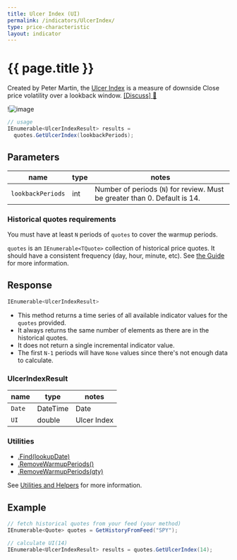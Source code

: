 ```yaml
---
title: Ulcer Index (UI)
permalink: /indicators/UlcerIndex/
type: price-characteristic
layout: indicator
---
```


# {{ page.title }}

Created by Peter Martin, the [Ulcer Index](https://en.wikipedia.org/wiki/Ulcer_index) is a measure of downside Close price volatility over a lookback window.
[[Discuss] :speech_balloon:]({{site.github.repository_url}}/discussions/232 "Community discussion about this indicator")

!![image]({{site.charturl}}/UlcerIndex.png)

```csharp
// usage
IEnumerable<UlcerIndexResult> results =
  quotes.GetUlcerIndex(lookbackPeriods);
```

## Parameters

| name | type | notes
| -- |-- |--
| `lookbackPeriods` | int | Number of periods (`N`) for review.  Must be greater than 0.  Default is 14.

### Historical quotes requirements

You must have at least `N` periods of `quotes` to cover the warmup periods.

`quotes` is an `IEnumerable<TQuote>` collection of historical price quotes.  It should have a consistent frequency (day, hour, minute, etc).  See [the Guide]({{site.baseurl}}/guide/#historical-quotes) for more information.

## Response

```csharp
IEnumerable<UlcerIndexResult>
```

- This method returns a time series of all available indicator values for the `quotes` provided.
- It always returns the same number of elements as there are in the historical quotes.
- It does not return a single incremental indicator value.
- The first `N-1` periods will have `None` values since there's not enough data to calculate.

### UlcerIndexResult

| name | type | notes
| -- |-- |--
| `Date` | DateTime | Date
| `UI` | double | Ulcer Index

### Utilities

- [.Find(lookupDate)]({{site.baseurl}}/utilities#find-indicator-result-by-date)
- [.RemoveWarmupPeriods()]({{site.baseurl}}/utilities#remove-warmup-periods)
- [.RemoveWarmupPeriods(qty)]({{site.baseurl}}/utilities#remove-warmup-periods)

See [Utilities and Helpers]({{site.baseurl}}/utilities#utilities-for-indicator-results) for more information.

## Example

```csharp
// fetch historical quotes from your feed (your method)
IEnumerable<Quote> quotes = GetHistoryFromFeed("SPY");

// calculate UI(14)
IEnumerable<UlcerIndexResult> results = quotes.GetUlcerIndex(14);
```
